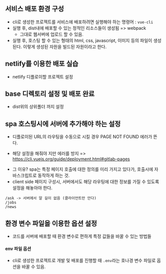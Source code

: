 ## 서비스 배포 환경 구성
- cli로 생성한 프로젝트를 서비스에 배포하려면 실행해야 하는 명령어 : `vue-cli` 
- 실행 후, dist내에 배포할 수 있는 정적인 리소스들이 생성됨 => webpack 
  * 그대로 웹서버에 업로드 할 수 있음. 
- 실행 후, 호스팅 할 수 있는 형태의 html, css, javascript, 이미지 등의 파일이 생성된다. 이렇게 생성된 자원을 빌드된 자원이라고 한다. 
  
  
## netlify를 이용한 배포 실습
- netlify 디플로이할 프로젝트 설정
  
## base 디렉토리 설정 및 배포 완료 
- dist위의 상위폴더 까지 설정 

## spa 호스팅시에 서버에 추가해야 하는 설정 
- 디플로이된 URL의 라우팅을 수동으로 시킬 경우 PAGE NOT FOUND 에러가 뜬다. 
 * 해당 설정을 해줘야 지만 에러를 방지 => https://cli.vuejs.org/guide/deployment.html#gitlab-pages 
- 그 이유? spa는 특정 페이지 호출에 대한 정의를 미리 가지고 있다가, 호출시에 자바스크립트로 동작하게 하는 것. 
- client side 페이지 구성시, 서버에서도 해당 라우팅에 대한 정보를 가질 수 있도록 설정을 해놓아야 한다. 
  
```
/ask -> 서버에서 알 길이 없음 (클라이언트만 안다) 
/jobs
/news

```

## 환경 변수 파일을 이용한 옵션 설정 
- 코드를 서버에 배포할 때 환경 변수로 편하게 특정 값들을 바꿀 수 있는 방법들

#### env 파일 옵션
- cli로 생성한 프로젝트로 개발 및 배포를 진행할 때 `.env`라는 호나경 변수 파일로 옵션을 바꿀 수 있음. 
  

 




